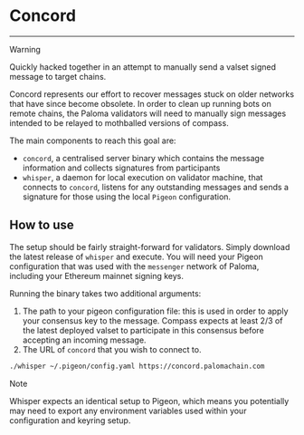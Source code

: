 # Concord
---

> [!WARNING]  
> Quickly hacked together in an attempt to manually send a valset signed message to target chains.

Concord represents our effort to recover messages stuck on older networks that have since become obsolete.
In order to clean up running bots on remote chains, the Paloma validators will need to manually sign messages
intended to be relayed to mothballed versions of compass.

The main components to reach this goal are:

- `concord`, a centralised server binary which contains the message information and collects signatures from participants
- `whisper`, a daemon for local execution on validator machine, that connects to `concord`, listens for any outstanding messages and sends a signature for those using the local `Pigeon` configuration.

## How to use

The setup should be fairly straight-forward for validators. Simply download the latest release of `whisper` and execute. You will need your Pigeon configuration that was used with the `messenger` network of Paloma, including your Ethereum mainnet signing keys.

Running the binary takes two additional arguments:

1. The path to your pigeon configuration file: this is used in order to apply your consensus key to the message. Compass expects at least 2/3 of the latest deployed valset to participate in this consensus before accepting an incoming message.
2. The URL of `concord` that you wish to connect to.

```sh
./whisper ~/.pigeon/config.yaml https://concord.palomachain.com
```

> [!NOTE]  
> Whisper expects an identical setup to Pigeon, which means you potentially may need to export any environment variables used within your configuration and keyring setup.
